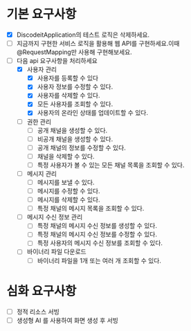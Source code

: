 # 기본 요구사항
- [x] DiscodeitApplication의 테스트 로직은 삭제하세요.
- [ ] 지금까지 구현한 서비스 로직을 활용해 웹 API를 구현하세요.이때 @RequestMapping만 사용해 구현해보세요.
- [ ] 다음 api 요구사항을 처리하세요
  - [x] 사용자 관리
    - [x] 사용자를 등록할 수 있다
    - [x] 사용자 정보를 수정할 수 있다.
    - [x] 사용자를 삭제할 수 있다.
    - [x] 모든 사용자를 조회할 수 있다.
    - [x] 사용자의 온라인 상태를 업데이트할 수 있다.
  - [ ] 권한 관리
    - [ ] 공개 채널을 생성할 수 있다.
    - [ ] 비공개 채널을 생성할 수 있다.
    - [ ] 공개 채널의 정보를 수정할 수 있다.
    - [ ] 채널을 삭제할 수 있다.
    - [ ] 특정 사용자가 볼 수 있는 모든 채널 목록을 조회할 수 있다.
  - [ ] 메시지 관리
    - [ ] 메시지를 보낼 수 있다.
    - [ ] 메시지를 수정할 수 있다.
    - [ ] 메시지를 삭제할 수 있다.
    - [ ] 특정 채널의 메시지 목록을 조회할 수 있다.
  - [ ] 메시지 수신 정보 관리
    - [ ] 특정 채널의 메시지 수신 정보를 생성할 수 있다.
    - [ ] 특정 채널의 메시지 수신 정보를 수정할 수 있다.
    - [ ] 특정 사용자의 메시지 수신 정보를 조회할 수 있다.
  - [ ] 바이너리 파일 다운로드
    - [ ] 바이너리 파일을 1개 또는 여러 개 조회할 수 있다.

# 심화 요구사항
- [ ] 정적 리소스 서빙
- [ ] 생성형 AI 를 사용하여 화면 생성 후 서빙
